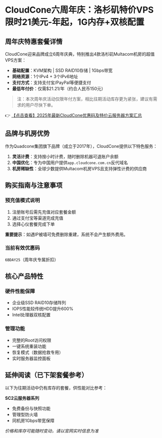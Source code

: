 # CloudCone六周年庆：洛杉矶特价VPS限时21美元-年起，1G内存+双核配置

## 周年庆特惠套餐详情

CloudCone迎来品牌成立6周年庆典，特别推出4款洛杉矶Multacom机房的超值VPS方案：

- **基础配置**：KVM架构 | SSD RAID10存储 | 1Gbps带宽
- **网络资源**：1个IPv4 + 3个IPv6地址
- **支付方式**：支持支付宝/PayPal等便捷支付
- **最低年付价**：仅需$21.21/年（约合人民币150元）

> 注：本次周年庆活动仅限年付方案，相比往期活动库存更为紧张，建议有需求的用户尽快下单。

👉 [【点击查看】2025年最新CloudCone优惠码及特价云服务器方案汇总](https://bit.ly/Cloudcone)

## 品牌与机房优势

作为Quadcone集团旗下品牌（成立于2017年），CloudCone提供以下特色服务：

1. **灵活计费**：支持按小时计费，随时删除机器可退账户余额
2. **中国优化**：专为中国用户提供`app.cloudcone.com.cn`反代域名
3. **机房稀缺性**：全球少数提供Multacom机房VPS且支持弹性计费的供应商

## 购买指南与注意事项

### 预充值模式说明
1. 注册账号后需先充值对应套餐金额
2. 通过支付宝等渠道完成充值
3. 选择心仪套餐完成下单

**重要提示**：如遇IP被墙可免费删除重建，系统不会产生额外费用。

### 当前有效优惠码
`6BDAY25`（周年庆专属折扣）

## 核心产品特性

### 硬件性能保障
- 企业级SSD RAID10存储阵列
- IOPS性能较传统HDD提升600%
- Intel处理器双核配置

### 管理功能
- 完整的Root访问权限
- 一键系统重装功能
- 恢复模式（数据抢救专用）
- 实时服务器监控面板

## 延伸阅读（已下架套餐参考）
以下为往期活动中仍有库存的套餐，供性能对比参考：

**SC2云服务器系列**
- 免费备份与快照功能
- 管理型防火墙
- 同机房1Gbps带宽保障

*价格和库存可能随时变动，请以官网实时信息为准*